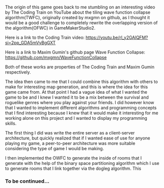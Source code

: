 The origin of this game goes back to me stumbling on an interesting video by The Coding Train on YouTube about the tiling wave function collapse algorithm(TWFC), originally created by mxgmn on github, as I thought it would be a good challenge to completely rewrite the overlapping version of the algorithm(OFWC) in GameMakerStudio2. 

Here is a link to the Coding Train video: https://youtu.be/rI_y2GAlQFM?si=2pp_GDA5mVyBgGXT

Here is a link to Maxim Gumin's github page Wave Function Collapse: https://github.com/mxgmn/WaveFunctionCollapse

Both of these works are properties of The Coding Train and Maxim Gumin respectively.

The idea then came to me that I could combine this algorithm with others to make for interesting map generation, and this is where the idea for this game came from. At that point I had a vague idea of what I wanted the game to be and I knew I wanted it to be a mix between the survival and roguelike genres where you play against your friends. I did however know that I wanted to implement different algorithms and programming concepts that I find interesting because I knew that it would make it interesting for me working alone on this project and I wanted to display my programming skills.

The first thing I did was write the entire server as a client-server architecture, but quickly realized that if I wanted ease of use for anyone playing my game, a peer-to-peer architecture was more suitable considering the type of game I would be making.

I then implemented the OWFC to generate the inside of rooms that I generate with the help of the binary space partitioning algorithm which I use to generate rooms that I link together via the dogleg algorithm. This 

### To be continued...
